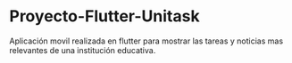 # Proyecto-Flutter-Unitask
Aplicación movil realizada en flutter para mostrar las tareas y noticias mas relevantes de una institución educativa.

